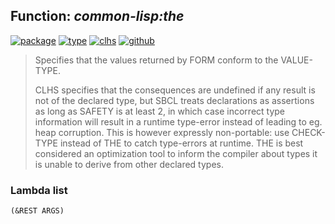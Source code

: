## Function: ***common-lisp:the***
[![package](https://img.shields.io/badge/Package-COMMON--LISP-5f9ea0.svg?style=social&colorA=999999)](../) [![type](https://img.shields.io/badge/Type-Function-5f9ea0.svg?style=social&colorA=999999)](../#function) [![clhs](https://img.shields.io/badge/CLHS-THE-5f9ea0.svg?style=social&colorA=999999)](http://www.lispworks.com/documentation/HyperSpec/Body/s_the.htm) [![github](https://img.shields.io/badge/GitHub-View_the_source-5f9ea0.svg?style=social&colorA=999999&logo=github)](https://github.com/sbcl/sbcl/blob/master/src/compiler/info-functions.lisp/) 

> Specifies that the values returned by FORM conform to the VALUE-TYPE.
> 
> CLHS specifies that the consequences are undefined if any result is
> not of the declared type, but SBCL treats declarations as assertions
> as long as SAFETY is at least 2, in which case incorrect type
> information will result in a runtime type-error instead of leading to
> eg. heap corruption. This is however expressly non-portable: use
> CHECK-TYPE instead of THE to catch type-errors at runtime. THE is best
> considered an optimization tool to inform the compiler about types it
> is unable to derive from other declared types.

### Lambda list
```
(&REST ARGS)
```

